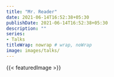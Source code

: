 ```yaml
---
title: "Mr. Reader"
date: 2021-06-14T16:52:38+05:30
publishDate: 2021-06-14T16:52:38+05:30
description: ""
series:
- Talks
titleWrap: nowrap # wrap, noWrap
image: images/talks/
---
```

{{< featuredImage >}}
